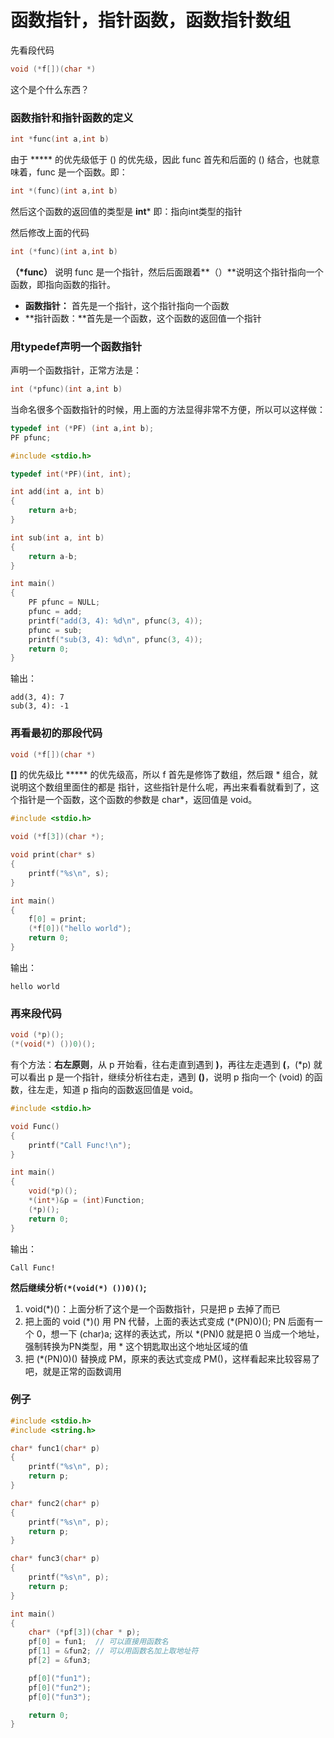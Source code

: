 # 函数指针，指针函数，函数指针数组

先看段代码

```c
void (*f[])(char *)
```

这个是个什么东西？

### 函数指针和指针函数的定义

```c
int *func(int a,int b)
```

由于 ***** 的优先级低于 () 的优先级，因此 func 首先和后面的 () 结合，也就意味着，func 是一个函数。即：

```c
int *(func)(int a,int b)
```

然后这个函数的返回值的类型是 **int*** 即：指向int类型的指针

然后修改上面的代码

```c
int (*func)(int a,int b)
```

**（\*func）** 说明 func 是一个指针，然后后面跟着**（）**说明这个指针指向一个函数，即指向函数的指针。

- **函数指针：** 首先是一个指针，这个指针指向一个函数
- **指针函数：**首先是一个函数，这个函数的返回值一个指针

### 用typedef声明一个函数指针

声明一个函数指针，正常方法是：

```c
int (*pfunc)(int a,int b)
```

当命名很多个函数指针的时候，用上面的方法显得非常不方便，所以可以这样做：

```c
typedef int (*PF) (int a,int b);
PF pfunc;
```

```c
#include <stdio.h>

typedef int(*PF)(int, int);

int add(int a, int b)
{
    return a+b;
}

int sub(int a, int b)
{
    return a-b;
}

int main()
{
    PF pfunc = NULL;
    pfunc = add;
    printf("add(3, 4): %d\n", pfunc(3, 4));
    pfunc = sub;
    printf("sub(3, 4): %d\n", pfunc(3, 4));
    return 0;
}
```

输出：

```
add(3, 4): 7
sub(3, 4): -1
```

### 再看最初的那段代码

```c
void (*f[])(char *)
```

**[]** 的优先级比 ***** 的优先级高，所以 f 首先是修饰了数组，然后跟 * 组合，就说明这个数组里面住的都是 指针，这些指针是什么呢，再出来看看就看到了，这个指针是一个函数，这个函数的参数是 char*，返回值是 void。

```c
#include <stdio.h>

void (*f[3])(char *);

void print(char* s)
{
    printf("%s\n", s);
}

int main()
{
    f[0] = print;
    (*f[0])("hello world");
    return 0;
}
```

输出：

```
hello world
```

### 再来段代码

```c
void (*p)();
(*(void(*) ())0)();
```

有个方法：**右左原则**，从 p 开始看，往右走直到遇到 **)**，再往左走遇到 **(**，(*p) 就可以看出 p 是一个指针，继续分析往右走，遇到 **()**，说明 p 指向一个 (void) 的函数，往左走，知道 p 指向的函数返回值是 void。

```c
#include <stdio.h>

void Func()
{
    printf("Call Func!\n");
}

int main()
{
    void(*p)();
    *(int*)&p = (int)Function;
    (*p)();
    return 0;
}
```

输出：

```
Call Func!
```

**然后继续分析`(*(void(*) ())0)()`;**

1. void(*)()：上面分析了这个是一个函数指针，只是把 p 去掉了而已
2. 把上面的 void (\*)() 用 PN 代替，上面的表达式变成 (*(PN)0)(); PN 后面有一个 0，想一下 (char)a; 这样的表达式，所以 *(PN)0 就是把 0 当成一个地址，强制转换为PN类型，用 * 这个钥匙取出这个地址区域的值
3. 把 (*(PN)0)() 替换成 PM，原来的表达式变成 PM()，这样看起来比较容易了吧，就是正常的函数调用

### 例子

```c
#include <stdio.h>
#include <string.h>

char* func1(char* p)
{
    printf("%s\n", p);
    return p;
}

char* func2(char* p)
{
    printf("%s\n", p);
    return p;
}

char* func3(char* p)
{
    printf("%s\n", p);
    return p;
}

int main()
{
    char* (*pf[3])(char * p);
    pf[0] = fun1;  // 可以直接用函数名
    pf[1] = &fun2; // 可以用函数名加上取地址符
    pf[2] = &fun3;

    pf[0]("fun1");
    pf[0]("fun2");
    pf[0]("fun3");

    return 0;
}
```
